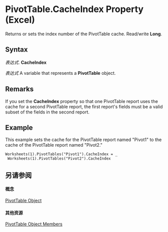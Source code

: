 
# PivotTable.CacheIndex Property (Excel)

Returns or sets the index number of the PivotTable cache. Read/write  **Long**.


## Syntax

 _表达式_. **CacheIndex**

 _表达式_ A variable that represents a **PivotTable** object.


## Remarks

If you set the  **CacheIndex** property so that one PivotTable report uses the cache for a second PivotTable report, the first report's fields must be a valid subset of the fields in the second report.


## Example

This example sets the cache for the PivotTable report named "Pivot1" to the cache of the PivotTable report named "Pivot2."


```
Worksheets(1).PivotTables("Pivot1").CacheIndex = _ 
 Worksheets(1).PivotTables("Pivot2").CacheIndex
```


## 另请参阅


#### 概念


[PivotTable Object](a9c1d4a0-78a9-f9a6-6daf-91cb63e45842.md)
#### 其他资源


[PivotTable Object Members](http://msdn.microsoft.com/library/8e8d1692-cf32-63c6-a1f6-54ddcc2a4964%28Office.15%29.aspx)